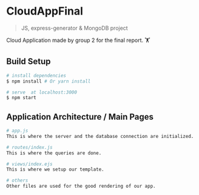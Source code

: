 # CloudAppFinal

> JS, express-generator & MongoDB project

Cloud Application made by group 2 for the final report. 🏋‍

## Build Setup

``` bash
# install dependencies
$ npm install # Or yarn install

# serve  at localhost:3000
$ npm start

```
## Application Architecture / Main Pages

``` bash
# app.js
This is where the server and the database connection are initialized.

# routes/index.js
This is where the queries are done.

# views/index.ejs
This is where we setup our template.

# others
Other files are used for the good rendering of our app.

```
